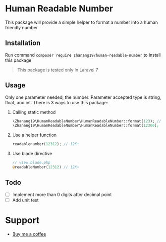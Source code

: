 # Human Readable Number
This package will provide a simple helper to format a number into a human friendly number

## Installation
Run command `composer require zhanang19/human-readable-number` to install this package

> This package is tested only in Laravel 7

## Usage
Only one parameter needed, the number. Parameter accepted type is string, float, and int. There is 3 ways to use this package:
 1. Calling static method
    ```php
    \Zhanang19\HumanReadableNumber\HumanReadableNumber::format(123); // 123
    \Zhanang19\HumanReadableNumber\HumanReadableNumber::format(12300); // 12K+
    ```
 2. Use a helper function
    ```php
    readablenumber(12312); // 12K+
    ```
 3. Use blade directive
    ```php
    // view.blade.php
    @readableNumber(12312) // 12K+
    ```

## Todo
- [ ] Implement more than 0 digits after decimal point
- [ ] Add unit test

# Support
- [Buy me a coffee](https://www.buymeacoffee.com/zhanang19)
